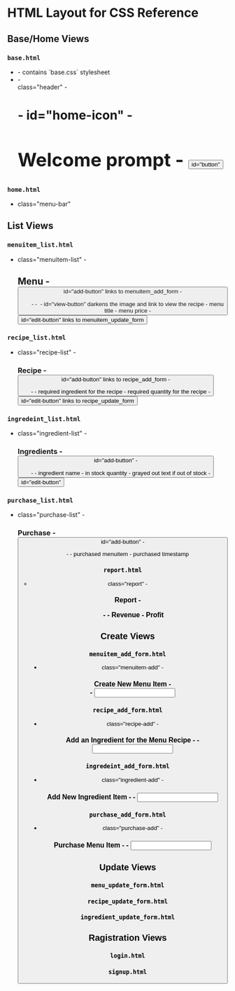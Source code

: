 # HTML Layout for CSS Reference



## Base/Home Views

### `base.html`
- <head>
    - contains `base.css` stylesheet
- <body>
    - <div> class="header"
        - <h1>
            - <a> id="home-icon"
        - <h2> Welcome prompt
        - <button> id="button"

### `home.html`
- <div> class="menu-bar"



## List Views


### `menuitem_list.html`
- <div> class="menuitem-list"
    - <h2> Menu
    - <button> id="add-button" links to menuitem_add_form
    - <ul>
        - <il>
            - <img>
                - <a> id="view-button" darkens the image and link to view the recipe
            - menu title
            - menu price
            - <button> id="edit-button" links to menuitem_update_form


### `recipe_list.html`
- <div> class="recipe-list"
    - <h3>Recipe
    - <button> id="add-button" links to recipe_add_form
    - <ul>
        - <il>
            - required ingredient for the recipe
            - required quantity for the recipe
            - <button> id="edit-button" links to recipe_update_form


### `ingredeint_list.html`
- <div> class="ingredient-list"
    - <h3>Ingredients
    - <button> id="add-button"
    - <ul>
        - <il>
            - ingredient name
            - in stock quantity
            - grayed out text if out of stock
            - <button> id="edit-button"


### `purchase_list.html`
- <div> class="purchase-list"
    - <h3> Purchase
    - <button> id="add-button"
    - <ul>
        - <il>
            - purchased menuitem
            - purchased timestamp


### `report.html`
- <div> class="report"
    - <h3> Report
    - <ul>
        - <il>
            - Revenue
            - Profit





## Create Views

### `menuitem_add_form.html`
- <div> class="menuitem-add"
    - <h3> Create New Menu Item
    - <form>
        - <input>


### `recipe_add_form.html`
- <div> class="recipe-add"
    - <h3> Add an Ingredient for the Menu Recipe
    - <form>
        - <input>
    


### `ingredeint_add_form.html`
- <div> class="ingredient-add"
    - <h3> Add New Ingredient Item
    - <form>
        - <input>


### `purchase_add_form.html`
- <div> class="purchase-add"
    - <h3> Purchase Menu Item
    - <form>
        - <input>




## Update Views


### `menu_update_form.html`


### `recipe_update_form.html`


### `ingredient_update_form.html`




## Ragistration Views

### `login.html`


### `signup.html`
